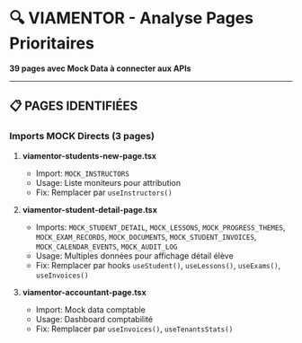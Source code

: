 # 🔍 VIAMENTOR - Analyse Pages Prioritaires

**39 pages avec Mock Data à connecter aux APIs**

---

## 📋 PAGES IDENTIFIÉES

### Imports MOCK Directs (3 pages)

1. **viamentor-students-new-page.tsx**
   - Import: `MOCK_INSTRUCTORS`
   - Usage: Liste moniteurs pour attribution
   - Fix: Remplacer par `useInstructors()`

2. **viamentor-student-detail-page.tsx**
   - Imports: `MOCK_STUDENT_DETAIL`, `MOCK_LESSONS`, `MOCK_PROGRESS_THEMES`, `MOCK_EXAM_RECORDS`, `MOCK_DOCUMENTS`, `MOCK_STUDENT_INVOICES`, `MOCK_CALENDAR_EVENTS`, `MOCK_AUDIT_LOG`
   - Usage: Multiples données pour affichage détail élève
   - Fix: Remplacer par hooks `useStudent()`, `useLessons()`, `useExams()`, `useInvoices()`

3. **viamentor-accountant-page.tsx**
   - Import: Mock data comptable
   - Usage: Dashboard comptabilité
   - Fix: Remplacer par `useInvoices()`, `useTenantsStats()`

